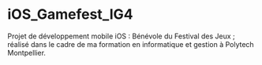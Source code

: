 # iOS_Gamefest_IG4
Projet de développement mobile iOS : Bénévole du Festival des Jeux ; réalisé dans le cadre de ma formation en informatique et gestion à Polytech Montpellier.
